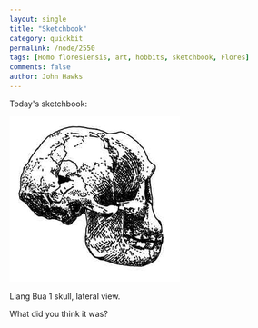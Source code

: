 ```yaml
---
layout: single 
title: "Sketchbook" 
category: quickbit
permalink: /node/2550
tags: [Homo floresiensis, art, hobbits, sketchbook, Flores] 
comments: false 
author: John Hawks 
---
```


Today's sketchbook: 

<div class="middle-picture">
<img src="/graphics/lb1_lateral_view_small.jpg" height="291" width="300" alt="LB1 lateral view" />
</div>

Liang Bua 1 skull, lateral view. 

What did you think it was?

